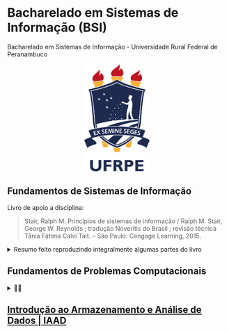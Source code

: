 # Bacharelado em Sistemas de Informação (BSI)

Bacharelado em Sistemas de Informação - Universidade Rural Federal de Peranambuco

<!-- logo -->
<p align="center">
  <img src="./images/ufrpe-rgb-plano.png" width="150px" />
</p>



## Fundamentos de Sistemas de Informação
Livro de apoio a disciplina:
> Stair, Ralph M.
> Princípios de sistemas de informação / Ralph M. Stair, 
> George W. Reynolds ; tradução Noveritis do Brasil ; revisão técnica Tânia Fátima Calvi Tait. – São Paulo: Cengage Learning, 2015.

<details>
	<summary>Resumo feito reproduzindo integralmente algumas partes do livro</summary>
  
## Hardware

  <details>
    <summary>toggle</summary>
    
### Sistemas de Computadores

* Cases de resoluções de problemas por meio dos Sistemas de Computadores.

#### Componentes do Hardware

* **Componentes de hardware.** 
	* Esses componentes incluem os dispositivos de entrada, dispositivos de saída, os de armazenamento primário e secundário e a unidade de processamento central (CPU). A unidade de controle, a unidade aritmética/lógica (ALU) e as áreas de armazenamento de registro constituem a CPU.

* UNIDADE DE PROCESSAMENTO CENTRAL (CPU, CENTRAL PROCESSING UNIT):  Cada unidade de processamento central consiste em três elementos associados: a unidade aritmética/lógica, a unidade de controle e as áreas de registro. 
* UNIDADE ARITMÉTICA/ LÓGICA (ALU, ARITHMETIC/ LOGIC UNIT): Componentes da CPU que realizam cálculos matemáticos e fazem comparações lógicas.
* UNIDADE DE CONTROLE: Parte da CPU que acessa sequencialmente as instruções do programa, decodificando‑as, e coordena o fluxo de dados de entrada e de saída da ALU, registradores, armazenamento primário e até mesmo o armazenamento secundário e vários dispositivos de saída.
* REGISTRADOR: Área de armazenamento de alta velocidade na CPU utilizada para o armazenamento temporário de pequenas unidades de instruções de programas e dados imediatamente antes, durante e depois da execução pela CPU.
* ARMAZENAGEM PRIMÁRIA (MEMÓRIA PRINCIPAL, MEMÓRIA): Parte do computador que guarda as instruções e dados do programa. FIGURA 3.1 

### DISPOSITIVOS DE PROCESSAMENTO E MEMÓRIA: POTÊNCIA, VELOCIDADE E CAPACIDADE

Os componentes responsáveis pelo processamento – CPU e memória

#### CARACTERÍSTICAS E FUNÇÕES DO PROCESSAMENTO

* **MIPS**: Milhões de instruções por segundo, uma medida de tempo de ciclo de máquina. 
* **MEGAHERTZ (MHZ)**: Milhões de ciclos por segundo, uma medida de velocidade de clock.
* **GIGAHERTZ (GHZ)**: Bilhões de ciclos por segundo, uma medida de velocidade de clock.
* **VELOCIDADE DE CLOCK**: Uma série de pulsos eletrônicos produzidos a uma taxa predeterminada que afeta o tempo de ciclo de máquina.
* *Devido a problemas de aquecimento ao busca atingir maiores velocidades de clock → Arquitetura energético‑eficiente* → **ARM**

#### Características físicas da CPU
* **LEI DE MOORE*:  A Lei de Moore é uma  hipótese que afirma que o número de transistores em um único chip dobrará a cada dois anos.

#### CARACTERÍSTICAS E FUNÇÕES DA MEMÓRIA

##### Capacidade de armazenamento

* BYTE (B): Oito bits que juntos representam um único caractere de dado. 

##### Tipos de memória

* MEMÓRIA DE ACESSO ALEATÓRIO (RAM, RANDOM ACCESS MEMORY): Tipo de memória na qual as instruções ou dados podem ser armazenados temporariamente.
* MEMÓRIA SOMENTE DE LEITURA (ROM, READ‑ONLY MEMORY): Tipo de memória não volátil
	* memória somente de leitura programável (**PROM, programmable read-only memory**), usada para guardar dados e instruções que nunca podem ser alterados;
	* memória somente de leitura programável e apagável (**EPROM, erasable programmable read‑only memory**), que é uma ROM programável e pode ser apagada e reutilizada;
	* e a memória somente de leitura programável e apagá‑ vel eletricamente (**EEPROM, electrically erasable programmable read‑only memory**), que é somente de leitura, que pode ser modificada pelo usuário e apagada e reprogra‑ mada repetidamente, por meio de aplicativos com tensão elétrica acima do normal.
* **MEMÓRIA CACHE**: Tipo de memória de alta velocidade que um processador pode acessar mais rapidamente do que a memória principal.

##### PCM, phase change memory → Curiosidade:

> Fabricantes estão competindo para desenvolver um chip de memória não
> volátil, que necessite de um mínimo de energia, ofereça velocidade
> extremamente rápida de es‑ crita e possa armazenar dados de forma
> precisa, mesmo após um grande número de ci‑ clos escreve‑e‑apaga. Tais
> chips devem eliminar a necessidade de RAM e simplificar e acelerar o
> processamento da memória. A memória de mudança de fase (PCM, phase
> change memory) é uma abordagem potencial para suprir tal dispositivo
> de memória. A PCM emprega material especial semelhante ao vidro que
> pode alterar seu estado físico, alternando entre estado cristalino de
> baixa resistência para um estado gasoso de alta re‑ sistência, por
> meio da aplicação de tensão para reorganizar os átomos do material.
> Espera‑se que essa tecnologia seja até 100 vezes mais rápida do que a
> memória flash e que possa ser usada por computadores de servidores por
> volta de 2016.7

#### MULTIPROCESSAMENTO

* MULTIPROCESSAMENTO: 
Execução simultânea de duas ou mais instruções.

* COPROCESSADOR: 
Parte do computador que acelera o processamento, executando instruções de tipos específicos enquanto a CPU trabalha em outra atividade de processamento.

* MICROPROCESSADOR MULTICORE: 
Microprocessador que combina dois ou mais processadores independentes em um único computador, para que possam compartilhar a carga de trabalho elevar a capacidade de processamento

#### COMPUTAÇÃO PARALELA

* COMPUTAÇÃO PARALELA: Execução simultânea da mesma tarefa em múltiplos processadores para se obter resultados mais rapidamente.

* SISTEMAS DE PROCESSAMENTO MACIÇAMENTE PARALELOS: Tipo de multiprocessamento que acelera o processamento por meio da conexão de centenas ou milhares de processadores para operar simultaneamente, ou em paralelo, no qual cada processador tem seu próprio barramento, memória, discos, cópia do sistema operacional e aplicativos.

* COMPUTAÇÃO EM GRADE: Uso de um conjunto de computadores, frequentemente pertencentes a vários indivíduos ou organizações, para trabalhar de maneira coordenada a fim de resolver problemas em comum.

#### ARMAZENAMENTO SECUNDÁRIO

* ARMAZENAGEM SECUNDÁRIA: Dispositivos que armazenam grandes quantidades de dados, instruções e informações de forma mais permanente do que o permitido pela memória principal.

> A seleção dos meios e dispositivos da armazenagem secundária necessita
> do entendimento de suas características principais – método de acesso,
> capacidade e portabilidade.

#### MÉTODOS DE ACESSO

* ACESSO SEQUENCIAL: Método de recuperação no qual os dados devem ser acessados na ordem em que são armazenados.

* ACESSO DIRETO: Método de recuperação, no qual os dados podem ser acessados sem a necessidade de ler e descartar outros dados.

* DISPOSITIVO DE ARMAZENAMENTO DE ACESSO SEQUENCIAL (SASD, SEQUENCIAL ACCESS STORAGE DEVICE): Dispositivo para acessar sequencialmente dados de armazenagem secundária.

* DISPOSITIVO DE ARMAZENAMENTO DE ACESSO DIRETO (DASD, DIRECT ACCESS STORAGE DEVICE): Dispositivo para acessar diretamente dados de armazenagem secundária.

#### DISPOSITIVO DE ARMAZENAMENTO SECUNDÁRIO

##### Dispositivos magnéticos de armazenamento secundário

* FITAS MAGNÉTICAS: Tipo de mídia de armazenagem secundária, usado hoje principalmente para armazenar backup de dados organizacionais críticos em caso de um desastre.
* DISCO MAGNÉTICO: Dispositivo de armazenamento direto com bits representados por áreas magnetizadas. "O Disco Rígido"

* MATRIZ REDUNDANTE DE DISCOS INDEPENDENTES/ DE BAIXO CUSTO (RAID, REDUNDANT ARRAY OF INDEPENDENT/ INEXPENSIVE DISKS): Método de armazenamento de dados que gera bits adicionais a partir dos dados existentes, permitindo que o sistema crie um “mapa de reconstrução” para que, se um disco rígido falhar, os dados perdidos possam ser recuperados.

* ESPELHAMENTO DE DISCO: Processo que fornece uma cópia exata que protege totalmente os usuários em caso de perda de dados.

* FITA VIRTUAL: Dispositivo de armazenamento que gerencia dados menos frequentemente consultados, de modo que parecem estar armazenados inteiramente em rolos de fitas, embora algumas partes possam estar realmente localizadas em discos rígidos mais rápidos.

#### Dispositivos de armazenamento óticos secundários

> Um dispositivo de armazenamento ótico usa lasers especiais para fazer
> a leitura e gravação de dados. Os lasers gravam os dados queimando
> fisicamente ranhuras nos discos. O dado é acessado diretamente do
> disco por um dispositivo de leitura ótica, que opera de modo
> semelhante a um tocador de disco compacto. Esse dispositivo de disco
> ótico utiliza um laser de baixa potência que mede a diferença na luz
> refletida, provocada pela ranhura (ou a falta dela) no disco.

* DISPOSITIVO DE ARMAZENAMENTO ÓTICO: Forma de armazenamento de dados que usa lasers para ler ou gravar dados.

* MEMÓRIA SOMENTE DE LEITURA EM DISCOS COMPACTOS (CD‑ROM, COMPACT DISC READ‑ONLY MEMORY): Forma comum de discos óticos nos quais os dados não podem ser modificados depois de gravados.

* DISCO DE VÍDEO DIGITAL (DVD, DIGITAL VIDEO DISK): Mídia de armazenamento de dados usada para armazenar videogames, softwares e vídeos.

#### Dispositivos de armazenagem secundária de estado sólido

> Dispositivos de armazenagem secundária de estado sólido (SSDs, solid
> state storage devices) armazenam os dados nos chips de memória em vez
> de mídias magnéticas ou óticas. Esses chips necessitam de menos
> energia e fornecem acesso mais rápido aos dados do que os equipamentos
> de armazenamento de dados magnéticos. Enquanto os discos rígidos podem
> fornecer de 250 a 350 IOPS (operações de entrada/saída por segundo ou
> operações de leitura/gravação por segundo), os SSDs mais avançados
> realizam a operação a uma taxa de meio milhão de IOPS.23

* Unidade flash: as unidades flash são dispositivos de armazenamento em estado sólido.

#### OPÇÕES DE ARMAZENAMENTO DAS EMPRESAS

#### TIPOS DE SISTEMA DE COMPUTADORES

##### COMPUTADORES PORTÁTEIS
##### COMPUTADORES NÃO PORTÁTEIS PARA ÚNICO USUÁRIO

##### SISTEMAS DE COMPUTADORES PARA MÚLTIPLOS USUÁRIOS

* SERVIDOR: Computador utilizado por muitos usuários para realizar tarefas específicas, como rodar aplicações de rede ou internet.
* ESCALABILIDADE: Habilidade para aumentar a capacidade de processamento de um sistema computacional para que possa lidar com mais usuários, mais dados ou mais transações em determinado período.
* SERVIDOR BLADE (SERVIDOR EM LÂMINA): Servidor que hospeda muitas placas‑mãe que incluem um ou mais processadores, memória, armazenamento e conexões de rede de computadores.
* COMPUTADORES MAINFRAME: Computador grande e potente, em geral compartilhado por centenas de usuários simultaneamente conectados à máquina por meio de rede.
* SUPERCOMPUTADOR: São máquinas mais potentes com maior velocidade de processamento e mais alto desempenho.
* UNIDADE DE PROCESSAMENTO GRÁFICO (GPU, GRAPHICS PROCESSING UNIT): Circuito especial muito eficiente na manipulação dos gráficos do computador. É mais rápido do que um chip de CPU para realizar operações de ponto flutuante e na execução de algoritmos, nos quais o processamento de grandes blocos de dados é feito em paralelo.

#### COMPUTAÇÃO VERDE
COMPUTAÇÃO VERDE: Programa que diz respeito à eficiência e responsabilidade ambiental de um projeto, manufatura, operação e descarte de produtos relacionados aos SI.

**A computação verde tem três metas**:

* reduzir o uso de materiais perigosos,
* permitir que as empresas abaixem os custos de energia (incluindo a potencial captação e taxas de aquisição) e
* permitir o uso seguro ou reciclagem de computadores e equipamentos relacionados.
  
  </details>
  


## Software

## SI


</details>

## Fundamentos de Problemas Computacionais

<details>
	<summary>💜🚀</summary>
	
### Material de apoio a disciplina
	
* [Repositório da disciplina](https://github.com/jsvitor/fundamentals-of-computational-problems)
	
</details>

## [Introdução ao Armazenamento e Análise de Dados | IAAD](https://github.com/jsvitor/iaad-bsi-ufrpe)
